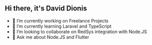 ## Hi there, it's David Dionis

<!--
**d4vidES/d4vidES** is a ✨ _special_ ✨ repository because its `README.md` (this file) appears on your GitHub profile.

Here are some ideas to get you started:

- 📫 How to reach me: ...
- 😄 Pronouns: ...
-->

- 🔭 I’m currently working on Freelance Projects
- 🌱 I’m currently learning Laravel and TypeScript
- 👯 I’m looking to collaborate on RedSys integration with Node.JS
- 💬 Ask me about Node.JS and Flutter

